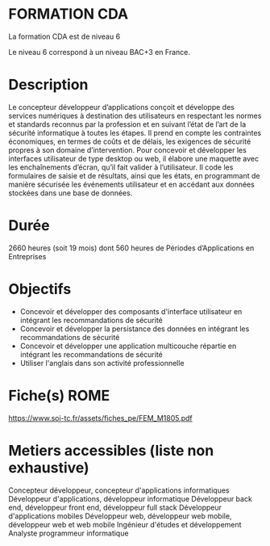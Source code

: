 # FORMATION CDA

La formation CDA est de niveau 6

Le niveau 6 correspond à un niveau BAC+3 en France.

# Description
Le concepteur développeur d’applications conçoit et développe des services numériques à
destination des utilisateurs en respectant les normes et standards reconnus par la profession
et en suivant l’état de l’art de la sécurité informatique à toutes les étapes. Il prend en compte
les contraintes économiques, en termes de coûts et de délais, les exigences de sécurité
propres à son domaine d’intervention. Pour concevoir et développer les interfaces utilisateur
de type desktop ou web, il élabore une maquette avec les enchaînements d’écran, qu’il fait
valider à l’utilisateur. Il code les formulaires de saisie et de résultats, ainsi que les états, en
programmant de manière sécurisée les événements utilisateur et en accédant aux données
stockées dans une base de données.

# Durée
2660 heures (soit 19 mois) dont 560 heures de Périodes d’Applications en Entreprises

# Objectifs
- Concevoir et développer des composants d'interface utilisateur en intégrant les
recommandations de sécurité
- Concevoir et développer la persistance des données en intégrant les recommandations
de sécurité
- Concevoir et développer une application multicouche répartie en intégrant les
recommandations de sécurité
- Utiliser l'anglais dans son activité professionnelle

# Fiche(s) ROME
https://www.soi-tc.fr/assets/fiches_pe/FEM_M1805.pdf

# Metiers accessibles (liste non exhaustive)
Concepteur développeur, concepteur d'applications informatiques
Développeur d'applications, développeur informatique
Développeur back end, développeur front end, développeur full stack
Développeur d'applications mobiles
Développeur web, développeur web mobile, développeur web et web mobile
Ingénieur d'études et développement
Analyste programmeur informatique
